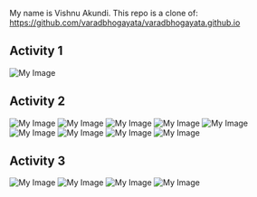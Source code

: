 My name is Vishnu Akundi.
This repo is a clone of: https://github.com/varadbhogayata/varadbhogayata.github.io

## Activity 1
![My Image](Activity1.png "Activity 1")

## Activity 2
![My Image](Activity20.png "Activity 20")
![My Image](Activity21.png "Activity 21")
![My Image](Activity22.png "Activity 22")
![My Image](Activity23.png "Activity 23")
![My Image](Activity24.png "Activity 24")
![My Image](Activity25.png "Activity 25")
![My Image](Activity26.png "Activity 26")
![My Image](Activity27.png "Activity 27")
![My Image](Activity28.png "Activity 28")

## Activity 3
![My Image](Activity30.png "Activity 3.0")
![My Image](Activity31.png "Activity 3.1")
![My Image](Activity32.png "Activity 3.2")
![My Image](Activity33.png "Activity 3.3")



